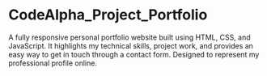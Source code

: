 # CodeAlpha_Project_Portfolio
A fully responsive personal portfolio website built using HTML, CSS, and JavaScript. It highlights my technical skills, project work, and provides an easy way to get in touch through a contact form. Designed to represent my professional profile online.
